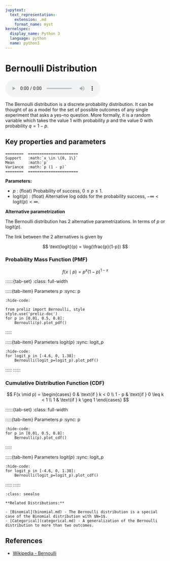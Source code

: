 ```yaml
---
jupytext:
  text_representation:
    extension: .md
    format_name: myst
kernelspec:
  display_name: Python 3
  language: python
  name: python3
---
```

# Bernoulli Distribution

<audio controls> <source src="../../_static/bernoulli.mp3" type="audio/mpeg"> This browser cannot play the pronunciation audio file for this distribution. </audio>

The Bernoulli distribution is a discrete probability distribution. It can be thought of as a model for the set of possible outcomes of any single experiment that asks a yes–no question. More formally, it is a random variable which takes the value 1 with probability $p$ and the value 0 with probability $q = 1 − p$.

## Key properties and parameters

```{eval-rst}
========  ======================
Support   :math:`x \in \{0, 1\}`
Mean      :math:`p`
Variance  :math:`p (1 - p)`
========  ======================
```

**Parameters:**

- $p$ : (float) Probability of success, $0 \leq p \leq 1$.
- $\text{logit}(p)$ : (float) Alternative log odds for the probability success, $-\infty < \text{logit}(p) < \infty$.

**Alternative parametrization**

The Bernoulli distribution has 2 alternative parametrizations. In terms of $p$ or $\text{logit}(p)$.

The link between the 2 alternatives is given by

$$
\text{logit}(p) = \log(\frac{p}{1-p})
$$


### Probability Mass Function (PMF)

$$
f(x \mid p) = p^{x} (1-p)^{1-x}
$$

::::::{tab-set}
:class: full-width

:::::{tab-item} Parameters $p$
:sync: p
```{jupyter-execute}
:hide-code:

from preliz import Bernoulli, style
style.use('preliz-doc')
for p in [0.01, 0.5, 0.8]:
    Bernoulli(p).plot_pdf()
```
:::::

:::::{tab-item} Parameters $\text{logit}(p)$ 
:sync: logit_p

```{jupyter-execute}
:hide-code:
for logit_p in [-4.6, 0, 1.38]:
    Bernoulli(logit_p=logit_p).plot_pdf()
```
:::::
::::::

### Cumulative Distribution Function (CDF)

$$
F(x \mid p) = \begin{cases}
    0 & \text{if } k < 0 \\
    1 - p & \text{if } 0 \leq k < 1 \\
    1 & \text{if } k \geq 1
    \end{cases}
$$

::::::{tab-set}
:class: full-width

:::::{tab-item} Parameters $p$
:sync: p

```{jupyter-execute}
:hide-code:
for p in [0.01, 0.5, 0.8]:
    Bernoulli(p).plot_cdf()
```
:::::

:::::{tab-item} Parameters $\text{logit}(p)$ 
:sync: logit_p

```{jupyter-execute}
:hide-code:
for logit_p in [-4.6, 0, 1.38]:
    Bernoulli(logit_p=logit_p).plot_cdf()
```
:::::
::::::

```{seealso}
:class: seealso

**Related Distributions:**

- [Binomial](binomial.md) - The Bernoulli distribution is a special case of the Binomial distribution with $N=1$.
- [Categorical](categorical.md) - A generalization of the Bernoulli distribution to more than two outcomes.
```

## References

- [Wikipedia - Bernoulli](https://en.wikipedia.org/wiki/Bernoulli_distribution)